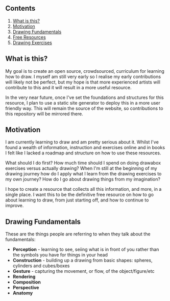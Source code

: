 ## Contents

1. [What is this?](#what-is-this?)
2. [Motivation](#motivation)
3. [Drawing Fundamentals](#drawing-fundamentals)
4. [Free Resources](https://github.com/PARC6502/open-drawing-curriculum/blob/master/free-resources.md)
5. [Drawing Exercises](https://github.com/PARC6502/open-drawing-curriculum/blob/master/drawing-exercises.md)

## What is this?

My goal is to create an open source, crowdsourced, curriculum for learning how to draw. I myself am still very early so I realise my early contributions will likely not be perfect, but my hope is that more experienced artists will contribute to this and it will result in a more useful resource. 

In the very near future, once I've set the foundations and structures for this resource, I plan to use a static site generator to deploy this in a more user friendly way. This will remain the source of the website, so contributions to this repository will be mirrored there.

## Motivation

I am currently learning to draw and am pretty serious about it. Whilst I've found a wealth of information, instruction and exercises online and in books I felt like I lacked a roadmap and structure on how to use these resources. 

What should I do first? How much time should I spend on doing drawabox exercises versus actually drawing? When I'm still at the beginning of my drawing journey how do I apply what I learn from the drawing exercises to my own journey? How do I go about drawing things from my imagination?

I hope to create a resource that collects all this information, and more, in a single place. I want this to be the definitive free resource on how to go about learning to draw, from just starting off, and how to continue to improve. 

## Drawing Fundamentals

These are the things people are referring to when they talk about the fundamentals:

* **Perception** - learning to see, seiing what is in front of you rather than the symbols you have for things in your head
* **Construction** - building up a drawing from basic shapes: spheres, cylinders and cubes/boxes
* **Gesture** - capturing the movement, or flow, of the object/figure/etc
* **Rendering** 
* **Composition**
* **Perspective**
* **Anatomy**